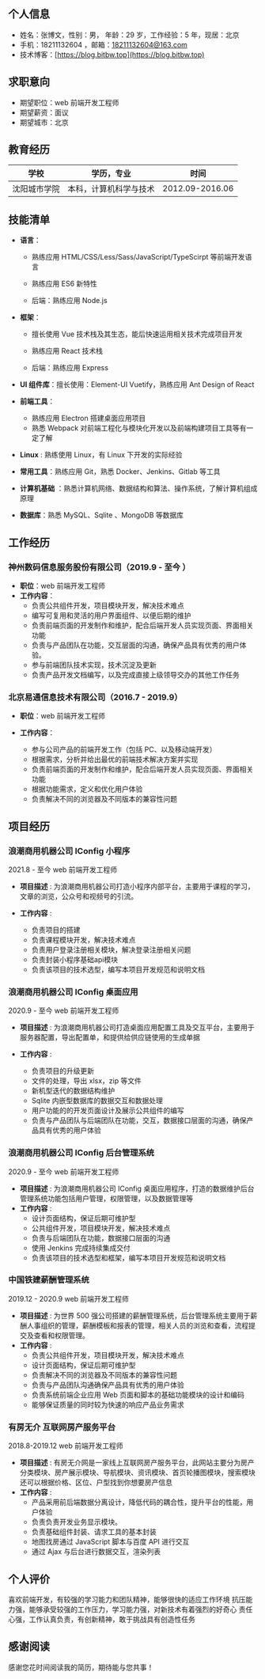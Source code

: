## 个人信息

- 姓名：张博文，性别：男， 年龄：29 岁，工作经验：5 年，现居：北京
- 手机：18211132604 ，邮箱：18211132604@163.com
- 技术博客：[https://blog.bitbw.top](https://blog.bitbw.top)

## 求职意向

- 期望职位：web 前端开发工程师
- 期望薪资：面议
- 期望城市：北京

## 教育经历

| 学校         | 学历，专业             | 时间            |
| ------------ | ---------------------- | --------------- |
| 沈阳城市学院 | 本科，计算机科学与技术 | 2012.09-2016.06 |

## 技能清单

- **语言**：

  - 熟练应用 HTML/CSS/Less/Sass/JavaScript/TypeScirpt 等前端开发语言
  - 熟练应用 ES6 新特性

  - 后端：熟练应用 Node.js

- **框架**：

  - 擅长使用 Vue 技术栈及其生态，能后快速运用相关技术完成项目开发

  - 熟练应用 React 技术栈
  - 后端：熟练应用 Express

- **UI 组件库**：擅长使用：Element-UI Vuetify，熟练应用 Ant Design of React
- **前端工具**：

  - 熟练应用 Electron 搭建桌面应用项目
  - 熟悉 Webpack 对前端工程化与模块化开发以及前端构建项目工具等有一定了解

- **Linux** : 熟练使用 Linux，有 Linux 下开发的实际经验
- **常用工具**：熟练应用 Git，熟悉 Docker、Jenkins、Gitlab 等工具
- **计算机基础** ：熟悉计算机网络、数据结构和算法、操作系统，了解计算机组成原理
- **数据库**：熟悉 MySQL、Sqlite 、MongoDB 等数据库

<div style="page-break-after: always;"></div>

## 工作经历

### 神州数码信息服务股份有限公司（2019.9 - 至今 ）

- **职位**：web 前端开发工程师
- **工作内容**：
  - 负责公共组件开发，项目模块开发，解决技术难点
  - 编写可复用和灵活的用户界面组件、以便后期的维护
  - 负责前端页面的开发制作和维护，配合后端开发人员实现页面、界面相关功能
  - 负责与产品团队在功能，交互层面的沟通，确保产品具有优秀的用户体验。
  - 参与前端团队技术实现，技术沉淀及更新
  - 负责产品开发文档编写，以及完成直接上级领导交办的其他工作任务

### 北京易通信息技术有限公司（2016.7 - 2019.9）

- **职位**：web 前端开发工程师
- **工作内容**：

  - 参与公司产品的前端开发工作（包括 PC、以及移动端开发）
  - 根据需求，分析并给出最优的前端技术解决方案并实现
  - 负责前端页面的开发制作和维护，配合后端开发人员实现页面、界面相关功能
  - 根据功能需求，定义和优化用户体验
  - 负责解决不同的浏览器及不同版本的兼容性问题

## 项目经历

### 浪潮商用机器公司 IConfig 小程序

2021.8 - 至今 web 前端开发工程师 

- **项目描述** : 为浪潮商用机器公司打造小程序内部平台，主要用于课程的学习，文章的浏览，公众号和视频号的引流。

- **工作内容** :
  - 负责项目的搭建
  - 负责课程模块开发，解决技术难点
  - 负责用户登录注册相关模块，解决登录注册相关问题
  - 负责封装小程序基础api模块
  - 负责该项目的技术选型，编写本项目开发规范和说明文档

### 浪潮商用机器公司 IConfig 桌面应用

2020.9 - 至今 web 前端开发工程师 

- **项目描述** : 为浪潮商用机器公司打造桌面应用配置工具及交互平台，主要用于服务器配置，导出配置单，和提供给供应链使用的生成单据

- **工作内容** :
  - 负责项目的升级更新
  - 文件的处理，导出 xlsx，zip 等文件
  - 新机型迭代的数据结构维护
  - Sqlite 内嵌型数据库的数据交互和数据处理
  - 用户功能的的开发页面设计及展示公共组件的编写
  - 负责与产品团队与后端团队在功能，交互，数据接口层面的沟通，确保产品具有优秀的用户体验

### 浪潮商用机器公司 IConfig 后台管理系统

2020.9 - 至今 web 前端开发工程师

- **项目描述** : 为浪潮商用机器公司 IConfig 桌面应用程序，打造的数据维护后台管理系统功能包括用户管理，权限管理，以及数据管理等
- **工作内容** :
  - 设计页面结构，保证后期可维护型
  - 公共组件开发，项目模块开发，解决技术难点
  - 负责与后端团队在功能，数据接口层面的沟通
  - 使用 Jenkins 完成持续集成交付
  - 负责该项目的技术选型和框架，编写本项目开发规范和说明文档

### 中国铁建薪酬管理系统

2019.12 - 2020.9 web 前端开发工程师

- **项目描述** : 为世界 500 强公司搭建的薪酬管理系统，后台管理系统主要用于薪酬人事组织的管理，薪酬模板和报表的管理，相关人员的浏览和查看，流程提交及查看和权限管理。
- **工作内容** :
  - 负责公共组件开发，项目模块开发，解决技术难点
  - 设计页面结构，保证后期可维护型
  - 负责解决不同的浏览器及不同版本的兼容性问题
  - 负责与产品团队沟通确保产品具有优秀的用户体验
  - 负责系统前端企业应用 Web 页面和脚本的基础功能模块的设计和编码
  - 能够保证质量的同时较为快速的响应产品业务需求

### 有房无介 互联网房产服务平台

2018.8-2019.12 web 前端开发工程师

- **项目描述** : 有房无介网是一家线上互联网房产服务平台，此网站主要分为房产分类模块、房产展示模块、导航模块、资讯模块、首页轮播图模块，搜索模块 还可以根据价格、区位、户型找到你想要房产信息
- **工作内容** :
  - 产品采用前后端数据分离设计，降低代码的耦合性，提升平台的性能，用户体验
  - 负责负责开发业务显示模块。
  - 负责基础组件封装、请求工具的基本封装
  - 地图找房通过 JavaScript 脚本与百度 API 进行交互
  - 通过 Ajax 与后台进行数据交互，渲染列表

## 个人评价

喜欢前端开发，有较强的学习能力和团队精神，能够很快的适应工作环境
抗压能力强，能够承受较强的工作压力，学习能力强，对新技术有着强烈的好奇心
责任心强，工作认真负责，有创新精神，敢于挑战具有创造性任务

## 感谢阅读

感谢您花时间阅读我的简历，期待能与您共事！

